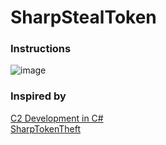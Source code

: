 # SharpStealToken

### Instructions
![image](https://github.com/user-attachments/assets/9acb7412-3e3f-4e9b-bc7b-575205d35eef)

### Inspired by
[C2 Development in C#](https://training.zeropointsecurity.co.uk/courses/c2-development-in-csharp)<br>
[SharpTokenTheft](https://github.com/fgsec/SharpTokenTheft)<br>
